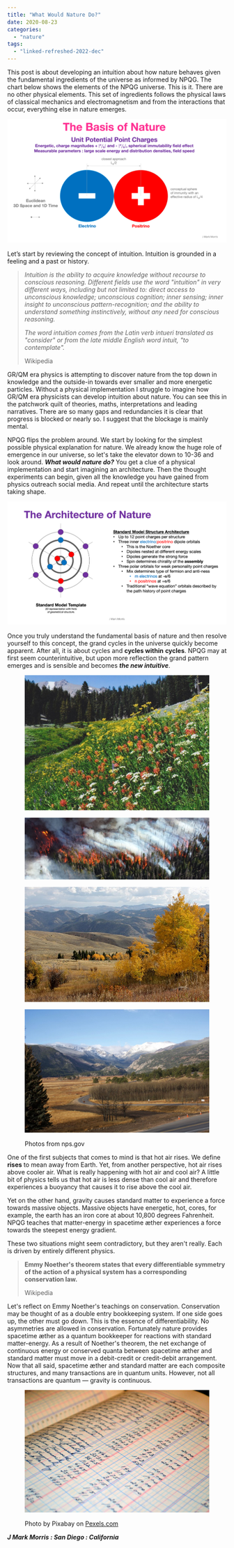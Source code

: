 ```yaml
---
title: "What Would Nature Do?"
date: 2020-08-23
categories: 
  - "nature"
tags: 
  - "linked-refreshed-2022-dec"
---
```


This post is about developing an intuition about how nature behaves given the fundamental ingredients of the universe as informed by NPQG. The chart below shows the elements of the NPQG universe. This is it. There are no other physical elements. This set of ingredients follows the physical laws of classical mechanics and electromagnetism and from the interactions that occur, everything else in nature emerges.

![](images/naturesbasis.png)

Let’s start by reviewing the concept of intuition. Intuition is grounded in a feeling and a past or history.

> _Intuition is the ability to acquire knowledge without recourse to conscious reasoning. Different fields use the word "intuition" in very different ways, including but not limited to: direct access to unconscious knowledge; unconscious cognition; inner sensing; inner insight to unconscious pattern-recognition; and the ability to understand something instinctively, without any need for conscious reasoning._
> 
> _The word intuition comes from the Latin verb intueri translated as "consider" or from the late middle English word intuit, "to contemplate"._
> 
> Wikipedia

GR/QM era physics is attempting to discover nature from the top down in knowledge and the outside-in towards ever smaller and more energetic particles. Without a physical implementation I struggle to imagine how GR/QM era physicists can develop intuition about nature. You can see this in the patchwork quilt of theories, maths, interpretations and leading narratives. There are so many gaps and redundancies it is clear that progress is blocked or nearly so. I suggest that the blockage is mainly mental.

NPQG flips the problem around. We start by looking for the simplest possible physical explanation for nature. We already know the huge role of emergence in our universe, so let's take the elevator down to 10\-36 and look around. **_What would nature do?_** You get a clue of a physical implementation and start imagining an architecture. Then the thought experiments can begin, given all the knowledge you have gained from physics outreach social media. And repeat until the architecture starts taking shape.

![](images/architecture.png)

Once you truly understand the fundamental basis of nature and then resolve yourself to this concept, the grand cycles in the universe quickly become apparent. After all, it is about cycles and **cycles within** **cycles**. NPQG may at first seem counterintuitive, but upon more reflection the grand pattern emerges and is sensible and becomes **_the new intuitive_**.

<figure>

![](images/wildflowers3.jpg?w=1024)

![](images/yellbanner.jpg?w=1024)

![](images/yell_gallatin_forest_diane_renkin_2014_nps_960px_yell_2.jpg?w=650)

![](images/morainepark2_1.jpg?w=1024)

<figcaption>

Photos from nps.gov

</figcaption>

</figure>

One of the first subjects that comes to mind is that hot air rises. We define **rises** to mean away from Earth. Yet, from another perspective, hot air rises above cooler air. What is really happening with hot air and cool air? A little bit of physics tells us that hot air is less dense than cool air and therefore experiences a buoyancy that causes it to rise above the cool air.

Yet on the other hand, gravity causes standard matter to experience a force towards massive objects. Massive objects have energetic, hot, cores, for example, the earth has an iron core at about 10,800 degrees Fahrenheit. NPQG teaches that matter-energy in spacetime æther experiences a force towards the steepest energy gradient.

These two situations might seem contradictory, but they aren't really. Each is driven by entirely different physics.

> **Emmy Noether's theorem states that every differentiable symmetry of the action of a physical system has a corresponding conservation law.**
> 
> Wikipedia

Let's reflect on Emmy Noether's teachings on conservation. Conservation may be thought of as a double entry bookkeeping system. If one side goes up, the other must go down. This is the essence of differentiability. No asymmetries are allowed in conservation. Fortunately nature provides spacetime æther as a quantum bookkeeper for reactions with standard matter-energy. As a result of Noether's theorem, the net exchange of continuous energy or conserved quanta between spacetime æther and standard matter must move in a debit-credit or credit-debit arrangement. Now that all said, spacetime æther and standard matter are each composite structures, and many transactions are in quantum units. However, not all transactions are quantum — gravity is continuous.

<figure>

![](images/pexels-photo-164686.jpeg)

<figcaption>

Photo by Pixabay on [Pexels.com](https://www.pexels.com/photo/white-graphing-paper-164686/)

</figcaption>

</figure>

**_J Mark Morris : San Diego : California_**
